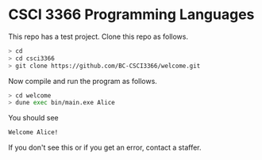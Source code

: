 # CSCI 3366 Programming Languages

This repo has a test project. Clone this repo as follows.

```bash
> cd
> cd csci3366
> git clone https://github.com/BC-CSCI3366/welcome.git
```

Now compile and run the program as follows.

```bash
> cd welcome
> dune exec bin/main.exe Alice
```

You should see

```bash
Welcome Alice!
```

If you don't see this or if you get an error, contact a staffer.
